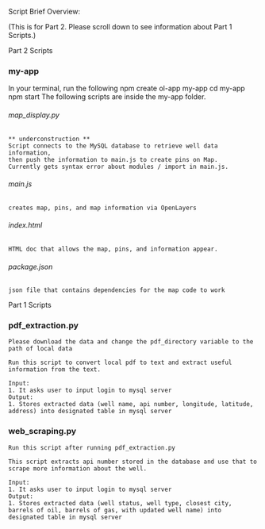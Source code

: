 Script Brief Overview:

(This is for Part 2. Please scroll down to see information about Part 1 Scripts.)


Part 2 Scripts
	
### my-app
In your terminal, run the following
	npm create ol-app my-app
	cd my-app
	npm start
The following scripts are inside the my-app folder.


###### map_display.py
	** underconstruction **
	Script connects to the MySQL database to retrieve well data information,
	then push the information to main.js to create pins on Map.
	Currently gets syntax error about modules / import in main.js.

###### main.js
	creates map, pins, and map information via OpenLayers
	
###### index.html
	HTML doc that allows the map, pins, and information appear.

###### package.json
	json file that contains dependencies for the map code to work



Part 1 Scripts
### pdf_extraction.py
	Please download the data and change the pdf_directory variable to the path of local data
	
	Run this script to convert local pdf to text and extract useful information from the text.
	
	Input:
	1. It asks user to input login to mysql server
	Output: 
	1. Stores extracted data (well name, api number, longitude, latitude, address) into designated table in mysql server

### web_scraping.py
	Run this script after running pdf_extraction.py
 
	This script extracts api number stored in the database and use that to scrape more information about the well.
	
	Input:
	1. It asks user to input login to mysql server
	Output: 
	1. Stores extracted data (well status, well type, closest city, barrels of oil, barrels of gas, with updated well name) into designated table in mysql server


